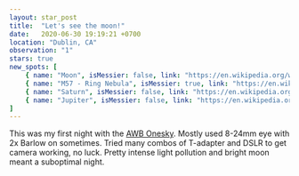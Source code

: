 ```yaml
---
layout: star_post
title:  "Let's see the moon!"
date:   2020-06-30 19:19:21 +0700
location: "Dublin, CA"
observation: "1"
stars: true
new_spots: [
    { name: "Moon", isMessier: false, link: "https://en.wikipedia.org/wiki/Moon" }, 
    { name: "M57 - Ring Nebula", isMessier: true, link: "https://en.wikipedia.org/wiki/Ring_Nebula" },
    { name: "Saturn", isMessier: false, link: "https://en.wikipedia.org/wiki/Saturn" }, 
    { name: "Jupiter", isMessier: false, link: "https://en.wikipedia.org/wiki/Jupiter" }
]
---
```


This was my first night with the [AWB Onesky](https://shop.astronomerswithoutborders.org/products/awb-onesky-reflector-telescope). Mostly used 8-24mm eye with 2x Barlow on sometimes. Tried many combos of T-adapter and DSLR to get camera working, no luck. Pretty intense light pollution and bright moon meant a suboptimal night.